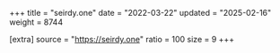 +++
title = "seirdy.one"
date = "2022-03-22"
updated = "2025-02-16"
weight = 8744

[extra]
source = "https://seirdy.one"
ratio = 100
size = 9
+++

